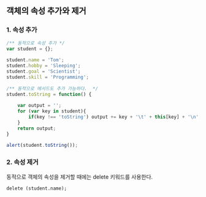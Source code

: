 ## 객체의 속성 추가와 제거

### 1. 속성 추가
```javascript 1.8
/** 동적으로 속성 추가 */
var student = {};
    
student.name = 'Tom';
student.hobby = 'Sleeping';
student.goal = 'Scientist';
student.skill = 'Programming';
    
/** 동적으로 메서드도 추가 가능하다.  */
student.toString = function() {
        
    var output = '';
    for (var key in student){
        if(key !== 'toString') output += key + '\t' + this[key] + '\n';
    }
    return output;
}
    
alert(student.toString());
```
### 2. 속성 제거

동적으로 객체의 속성을 제거할 때에는 delete 키워드를 사용한다.

    delete (student.name);

